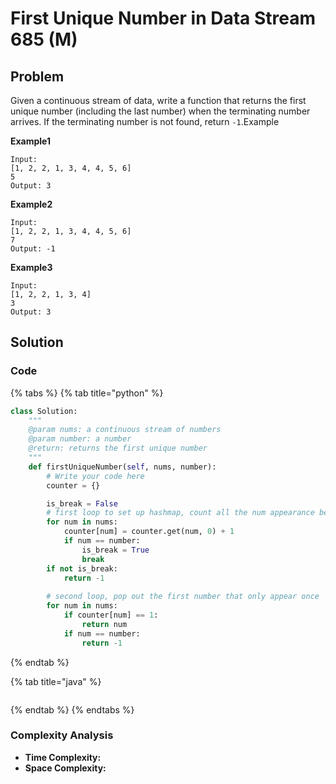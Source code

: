 # First Unique Number in Data Stream 685 \(M\)

## Problem

Given a continuous stream of data, write a function that returns the first unique number \(including the last number\) when the terminating number arrives. If the terminating number is not found, return `-1`.Example

**Example1**

```text
Input: 
[1, 2, 2, 1, 3, 4, 4, 5, 6]
5
Output: 3
```

**Example2**

```text
Input: 
[1, 2, 2, 1, 3, 4, 4, 5, 6]
7
Output: -1
```

**Example3**

```text
Input: 
[1, 2, 2, 1, 3, 4]
3
Output: 3
```

## Solution

### Code

{% tabs %}
{% tab title="python" %}
```python
class Solution:
    """
    @param nums: a continuous stream of numbers
    @param number: a number
    @return: returns the first unique number
    """
    def firstUniqueNumber(self, nums, number):
        # Write your code here
        counter = {}

        is_break = False
        # first loop to set up hashmap, count all the num appearance before number
        for num in nums:
            counter[num] = counter.get(num, 0) + 1
            if num == number:
                is_break = True
                break
        if not is_break:
            return -1
        
        # second loop, pop out the first number that only appear once 
        for num in nums:
            if counter[num] == 1:
                return num
            if num == number:
                return -1
```
{% endtab %}

{% tab title="java" %}
```

```
{% endtab %}
{% endtabs %}

### Complexity Analysis

* **Time Complexity:**
* **Space Complexity:**

